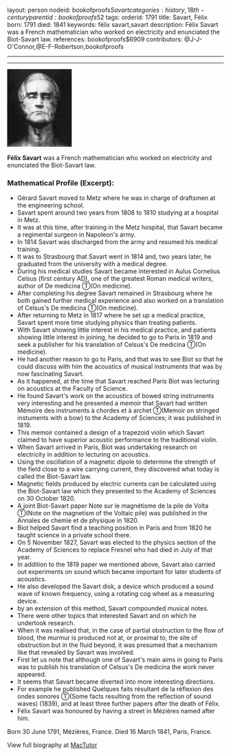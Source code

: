 layout: person
nodeid: bookofproofs$Savart
categories: history,18th-century
parentid: bookofproofs$52
tags: 
orderid: 1791
title: Savart, Félix
born: 1791
died: 1841
keywords: félix savart,savart
description: Félix Savart was a French mathematician who worked on electricity and enunciated the Biot-Savart law.
references: bookofproofs$6909
contributors: @J-J-O'Connor,@E-F-Robertson,bookofproofs

---



---

![Savart.jpg](https://github.com/bookofproofs/bookofproofs.github.io/blob/main/_sources/_assets/images/portraits/Savart.jpg?raw=true)

**Félix Savart** was a French mathematician who worked on electricity and enunciated the Biot-Savart law.

### Mathematical Profile (Excerpt):
* Gérard Savart moved to Metz where he was in charge of draftsmen at the engineering school.
* Savart spent around two years from 1808 to 1810 studying at a hospital in Metz.
* It was at this time, after training in the Metz hospital, that Savart became a regimental surgeon in Napoleon's army.
* In 1814 Savart was discharged from the army and resumed his medical training.
* It was to Strasbourg that Savart went in 1814 and, two years later, he graduated from the university with a medical degree.
* During his medical studies Savart became interested in Aulus Cornelius Celsus (first century AD), one of the greatest Roman medical writers, author of De medicina Ⓣ(On medicine).
* After completing his degree Savart remained in Strasbourg where he both gained further medical experience and also worked on a translation of Celsus's De medicina Ⓣ(On medicine).
* After returning to Metz in 1817 where he set up a medical practice, Savart spent more time studying physics than treating patients.
* With Savart showing little interest in his medical practice, and patients showing little interest in joining, he decided to go to Paris in 1819 and seek a publisher for his translation of  Celsus's De medicina Ⓣ(On medicine).
* He had another reason to go to Paris, and that was to see Biot so that he could discuss with him the acoustics of musical instruments that was by now fascinating Savart.
* As it happened, at the time that Savart reached Paris Biot was lecturing on acoustics at the Faculty of Science.
* He found Savart's work on the acoustics of bowed string instruments very interesting and he presented a memoir that Savart had written Mémoire des instruments à chordes et à archet Ⓣ(Memoir on stringed instuments with a  bow)  to the Academy of Sciences; it was published in 1819.
* This memoir contained a design of a trapezoid violin which Savart claimed to have superior acoustic performance to the traditional violin.
* When Savart arrived in Paris, Biot was undertaking research on electricity in addition to lecturing on acoustics.
* Using the oscillation of a magnetic dipole to determine the strength of the field close to a wire carrying current, they discovered what today is called the Biot-Savart law.
* Magnetic fields produced by electric currents can be calculated using the Biot-Savart law which they presented to the Academy of Sciences on 30 October 1820.
* A joint Biot-Savart paper Note sur le magnétisme de la pile de Volta Ⓣ(Note on the magnetism of the Voltaic pile)  was published in the Annales de chemie et de physique  in 1820.
* Biot helped Savart find a teaching position in Paris and from 1820 he taught science in a private school there.
* On 5 November 1827, Savart was elected to the physics section of the Academy of Sciences to replace Fresnel who had died in July of that year.
* In addition to the 1819 paper we mentioned above, Savart also carried out experiments on sound which became important for later students of acoustics.
* He also developed the Savart disk, a device which produced a sound wave of known frequency, using a rotating cog wheel as a measuring device.
* by an extension of this method, Savart compounded musical notes.
* There were other topics that interested Savart and on which he undertook research.
* When it was realised that, in the case of partial obstruction to the flow of blood, the murmur is produced not at, or proximal to, the site of obstruction but in the fluid beyond, it was presumed that a mechanism like that revealed by Savart was involved.
* First let us note that although one of Savart's main aims in going to Paris was to publish his translation of Celsus's De medicina  the work never appeared.
* It seems that Savart became diverted into more interesting directions.
* For example he published Quelques faits résultant de la réflexion des ondes sonores Ⓣ(Some facts resulting from the reflection of sound waves) (1839), and at least three further papers after the death of Félix.
* Félix Savart was honoured by having a street in Mézières named after him.

Born 30 June 1791, Mézières, France. Died 16 March 1841, Paris, France.

View full biography at [MacTutor](https://mathshistory.st-andrews.ac.uk/Biographies/Savart/)
